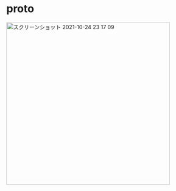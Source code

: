 # proto
<img width="429" alt="スクリーンショット 2021-10-24 23 17 09" src="https://user-images.githubusercontent.com/72332745/138598187-5b954c47-1200-4564-9433-233715533902.png">
